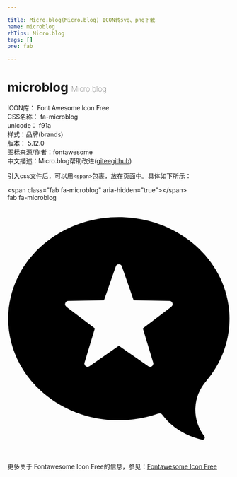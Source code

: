 ```yaml
---

title: Micro.blog(Micro.blog) ICON转svg、png下载
name: microblog
zhTips: Micro.blog
tags: []
pre: fab

---
```


# microblog  <small style="font-size: 60%;font-weight: 100">Micro.blog</small>


<div class="detail-page">
<p>
<span>
ICON库：
<span class="badge-secondary badge">Font Awesome Icon Free</span> 
</span>
<br/>
<span>
CSS名称：
<span class="badge-secondary badge">fa-microblog</span> 
</span>
<br/>
<span>
unicode：
<span class="badge-secondary badge">f91a</span> 
<copy-btn content='f91a' btn-title=""></copy-btn>
<copy-btn :content='String.fromCodePoint(parseInt("f91a", 16))' btn-title="复制U"></copy-btn>
</span><br/><span>样式：<span class="badge-light badge">品牌(brands)</span></span>
<br/>
<span>
版本：
<span class="badge-secondary badge">5.12.0</span> 
</span>
<br/>
<span>图标来源/作者：<span class="badge-light badge">fontawesome</span></span> 
<br/>
<span class="zh-detail">中文描述：<span class="badge-primary badge">Micro.blog</span><span class="help-link"><span>帮助改进</span>(<a href="https://gitee.com/liuwave/icon-helper/edit/master/json/fontawesome/brands/microblog.json" target="_blank" rel="noopener noreferrer">gitee</a><a href="https://github.com/liuwave/icon-helper/edit/master/json/fontawesome/brands/microblog.json" target="_blank" rel="noopener noreferrer">github</a></span>)</span><br/>
</p>
</div>
<div class="alert alert-dark">
  <i class="fab fa-microblog fa-xs"></i>
  <i class="fab fa-microblog fa-sm"></i>
  <i class="fab fa-microblog fa-lg"></i>
  <i class="fab fa-microblog fa-2x"></i>
  <i class="fab fa-microblog fa-3x"></i>
  <i class="fab fa-microblog fa-5x"></i>
  <i class="fab fa-microblog fa-7x"></i>
</div>
<div>
  <p>引入css文件后，可以用<code>&lt;span&gt;</code>包裹，放在页面中。具体如下所示：    
  </p>
  <div class="alert alert-primary" style="font-size: 14px">
    &lt;span class="fab fa-microblog" aria-hidden="true"&gt;&lt;/span&gt;
    <copy-btn content='<span class="fab fa-microblog" aria-hidden="true"></span>'></copy-btn>
  </div>
  <div class="alert alert-secondary">
    <i class="fab fa-microblog"
    style="font-size: 24px"
    aria-hidden="true"></i> fab fa-microblog
    <copy-btn content="fab fa-microblog" btn-title="复制图标名称"></copy-btn>
  </div>
</div>
<div id="svg" class="svg-wrap">
<svg xmlns="http://www.w3.org/2000/svg" viewBox="0 0 448 512"><path d="M399.36,362.23c29.49-34.69,47.1-78.34,47.1-125.79C446.46,123.49,346.86,32,224,32S1.54,123.49,1.54,236.44,101.14,440.87,224,440.87a239.28,239.28,0,0,0,79.44-13.44,7.18,7.18,0,0,1,8.12,2.56c18.58,25.09,47.61,42.74,79.89,49.92a4.42,4.42,0,0,0,5.22-3.43,4.37,4.37,0,0,0-.85-3.62,87,87,0,0,1,3.69-110.69ZM329.52,212.4l-57.3,43.49L293,324.75a6.5,6.5,0,0,1-9.94,7.22L224,290.92,164.94,332a6.51,6.51,0,0,1-9.95-7.22l20.79-68.86-57.3-43.49a6.5,6.5,0,0,1,3.8-11.68l71.88-1.51,23.66-67.92a6.5,6.5,0,0,1,12.28,0l23.66,67.92,71.88,1.51a6.5,6.5,0,0,1,3.88,11.68Z"/></svg>
</div>
<detail full-name='fa-microblog'></detail>
    
<div><p>更多关于  Fontawesome Icon Free的信息，参见：<a target="_blank" href="https://iconhelper.cn/fontawesome.html">Fontawesome Icon Free</a>
</p></div>
